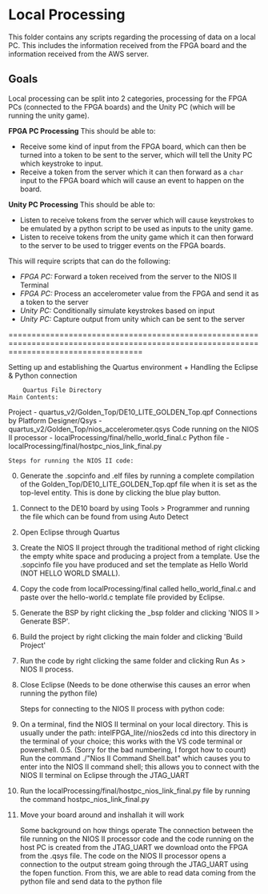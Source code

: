 Local Processing
================
This folder contains any scripts regarding the processing of data on a local PC. This includes the information received from the FPGA board and the information received from the AWS server.

Goals
-----
Local processing can be split into 2 categories, processing for the FPGA PCs (connected to the FPGA boards) and the Unity PC (which will be running the unity game).

**FPGA PC Processing**
This should be able to:
- Receive some kind of input from the FPGA board, which can then be turned into a token to be sent to the server, which will tell the Unity PC which keystroke to input.
- Receive a token from the server which it can then forward as a `char` input to the FPGA board which will cause an event to happen on the board.

**Unity PC Processing**
This should be able to:
- Listen to receive tokens from the server which will cause keystrokes to be emulated by a python script to be used as inputs to the unity game.
- Listen to receive tokens from the unity game which it can then forward to the server to be used to trigger events on the FPGA boards.

This will require scripts that can do the following:
- *FPGA PC:* Forward a token received from the server to the NIOS II Terminal
- *FPGA PC:* Process an accelerometer value from the FPGA and send it as a token to the server
- *Unity PC:* Conditionally simulate keystrokes based on input
- *Unity PC:* Capture output from unity which can be sent to the server


=========================================================================================================================================

Setting up and establishing the Quartus environment + Handling the Eclipse & Python connection

        Quartus File Directory
    Main Contents:
Project - quartus_v2/Golden_Top/DE10_LITE_GOLDEN_Top.qpf
Connections by Platform Designer/Qsys - quartus_v2/Golden_Top/nios_accelerometer.qsys
Code running on the NIOS II processor - localProcessing/final/hello_world_final.c
Python file - localProcessing/final/hostpc_nios_link_final.py

    Steps for running the NIOS II code:
0. Generate the .sopcinfo and .elf files by running a complete compilation of the Golden_Top/DE10_LITE_GOLDEN_Top.qpf
    file when it is set as the top-level entity. This is done by clicking the blue play button.
1. Connect to the DE10 board by using Tools > Programmer and running the file which can be found from using 
    Auto Detect
2. Open Eclipse through Quartus
3. Create the NIOS II project through the traditional method of right clicking the empty
    white space and producing a project from a template. Use the .sopcinfo file you have produced
    and set the template as Hello World (NOT HELLO WORLD SMALL).
4. Copy the code from localProcessing/final called hello_world_final.c and paste over the hello-world.c
    template file provided by Eclipse.
5. Generate the BSP by right clicking the <Project Name>_bsp folder and clicking 'NIOS II > Generate BSP'.
6. Build the project by right clicking the main <Project Name> folder and clicking 'Build Project'
7. Run the code by right clicking the same folder and clicking Run As > NIOS II process.
8. Close Eclipse (Needs to be done otherwise this causes an error when running the python file)

    Steps for connecting to the NIOS II process with python code:
0. On a terminal, find the NIOS II terminal on your local directory. This is usually under the path:
    intelFPGA_lite/<Your Quartus version>/nios2eds
    cd into this directory in the terminal of your choice; this works with the VS code terminal or powershell.
0.5. (Sorry for the bad numbering, I forgot how to count) Run the command ./"Nios II Command Shell.bat"
    which causes you to enter into the NIOS II command shell; this allows you to connect with the NIOS II
    terminal on Eclipse through the JTAG_UART
1. Run the localProcessing/final/hostpc_nios_link_final.py file by running the command 
    <Your Python type> hostpc_nios_link_final.py
2. Move your board around and inshallah it will work

    Some background on how things operate
The connection between the file running on the NIOS II processor code and the code running on the host PC is 
    created from the JTAG_UART we download onto the FPGA from the .qsys file. The code on the NIOS II processor
    opens a connection to the output stream going through the JTAG_UART using the fopen function. From this, we
    are able to read data coming from the python file and send data to the python file